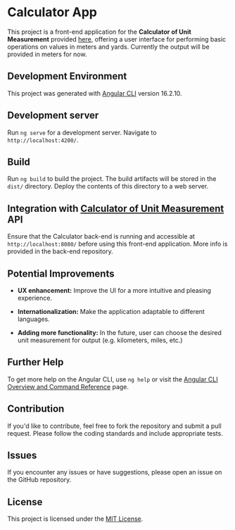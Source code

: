 # Calculator App

This project is a front-end application for the **Calculator of Unit Measurement** provided [here](https://github.com/intenzemotion/calculator-back-end), offering a user interface for performing basic operations on values in meters and yards. Currently the output will be provided in meters for now.

## Development Environment

This project was generated with [Angular CLI](https://github.com/angular/angular-cli) version 16.2.10.

## Development server

Run `ng serve` for a development server. Navigate to `http://localhost:4200/`.

## Build

Run `ng build` to build the project. The build artifacts will be stored in the `dist/` directory. Deploy the contents of this directory to a web server.

## Integration with [Calculator of Unit Measurement](https://github.com/intenzemotion/calculator-back-end) API

Ensure that the Calculator back-end is running and accessible at `http://localhost:8080/` before using this front-end application. More info is provided in the back-end repository.

## Potential Improvements

- **UX enhancement:** Improve the UI for a more intuitive and pleasing experience.
  
- **Internationalization:** Make the application adaptable to different languages.
  
- **Adding more functionality:** In the future, user can choose the desired unit measurement for output (e.g. kilometers, miles, etc.)

## Further Help

To get more help on the Angular CLI, use `ng help` or visit the [Angular CLI Overview and Command Reference](https://angular.io/cli) page.

## Contribution

If you'd like to contribute, feel free to fork the repository and submit a pull request. Please follow the coding standards and include appropriate tests.

## Issues

If you encounter any issues or have suggestions, please open an issue on the GitHub repository.

## License

This project is licensed under the [MIT License](LICENSE).
